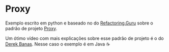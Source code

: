 # Proxy

Exemplo escrito em python e baseado no do [Refactoring.Guru](https://refactoring.guru/pt-br) sobre o padrão de projeto 
[Proxy](https://refactoring.guru/pt-br/design-patterns/proxy).

Um ótimo vídeo com mais explicações sobre esse padrão de projeto é o do 
[Derek Banas](https://www.youtube.com/watch?v=cHg5bWW4nUI).
Nesse caso o exemplo é em Java :coffee: